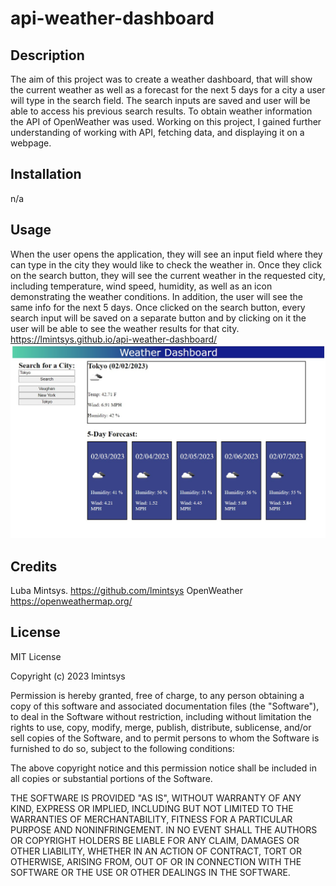 # api-weather-dashboard

## Description

The aim of this project was to create a weather dashboard, that will show the current weather as well as a forecast for the next 5 days for a city a user will type in the search field. The search inputs are saved and user will be able to access his previous search results. To obtain weather information the API of OpenWeather was used.
Working on this project, I gained further understanding of working with API, fetching data, and displaying it on a webpage.

## Installation

n/a

## Usage

When the user opens the application, they will see an input field where they can type in the city they would like to check the weather in. Once they click on the search button, they will see the current weather in the requested city, including temperature, wind speed, humidity, as well as an icon demonstrating the weather conditions. In addition, the user will see the same info for the next 5 days. Once clicked on the search button, every search input will be saved on a separate button and by clicking on it the user will be able to see the weather results for that city.
https://lmintsys.github.io/api-weather-dashboard/
![weather](assets/screenshot.jpg)

## Credits

Luba Mintsys. https://github.com/lmintsys
OpenWeather https://openweathermap.org/

## License

MIT License

Copyright (c) 2023 lmintsys

Permission is hereby granted, free of charge, to any person obtaining a copy
of this software and associated documentation files (the "Software"), to deal
in the Software without restriction, including without limitation the rights
to use, copy, modify, merge, publish, distribute, sublicense, and/or sell
copies of the Software, and to permit persons to whom the Software is
furnished to do so, subject to the following conditions:

The above copyright notice and this permission notice shall be included in all
copies or substantial portions of the Software.

THE SOFTWARE IS PROVIDED "AS IS", WITHOUT WARRANTY OF ANY KIND, EXPRESS OR
IMPLIED, INCLUDING BUT NOT LIMITED TO THE WARRANTIES OF MERCHANTABILITY,
FITNESS FOR A PARTICULAR PURPOSE AND NONINFRINGEMENT. IN NO EVENT SHALL THE
AUTHORS OR COPYRIGHT HOLDERS BE LIABLE FOR ANY CLAIM, DAMAGES OR OTHER
LIABILITY, WHETHER IN AN ACTION OF CONTRACT, TORT OR OTHERWISE, ARISING FROM,
OUT OF OR IN CONNECTION WITH THE SOFTWARE OR THE USE OR OTHER DEALINGS IN THE
SOFTWARE.
